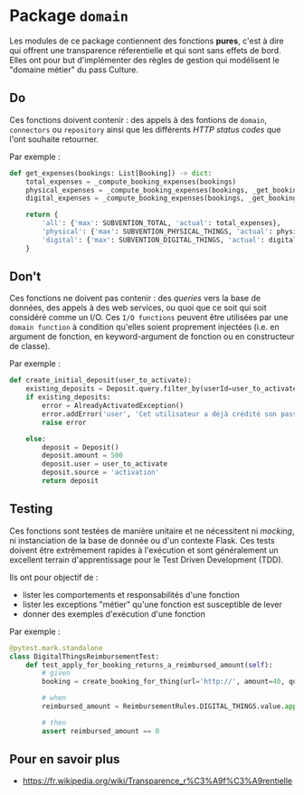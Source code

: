 # Package `domain`
Les modules de ce package contiennent des fonctions **pures**, c'est à dire qui offrent une transparence réferentielle
et qui sont sans effets de bord. Elles ont pour but d'implémenter des règles de gestion qui modélisent le "domaine métier"
du pass Culture.

## Do
Ces fonctions doivent contenir : des appels à des fontions de `domain`, `connectors` ou `repository` ainsi que
les différents _HTTP status codes_ que l'ont souhaite retourner.

Par exemple :
```python
def get_expenses(bookings: List[Booking]) -> dict:
    total_expenses = _compute_booking_expenses(bookings)
    physical_expenses = _compute_booking_expenses(bookings, _get_bookings_of_physical_things)
    digital_expenses = _compute_booking_expenses(bookings, _get_bookings_of_digital_things)

    return {
        'all': {'max': SUBVENTION_TOTAL, 'actual': total_expenses},
        'physical': {'max': SUBVENTION_PHYSICAL_THINGS, 'actual': physical_expenses},
        'digital': {'max': SUBVENTION_DIGITAL_THINGS, 'actual': digital_expenses}
    }
```

## Don't
Ces fonctions ne doivent pas contenir : des _queries_ vers la base de données, des appels à des web services, ou quoi que
ce soit qui soit considéré comme un I/O. Ces `I/O functions` peuvent être utilisées par une `domain function` à condition
qu'elles soient proprement injectées (i.e. en argument de fonction, en keyword-argument de fonction ou en constructeur de classe).

Par exemple :
```python
def create_initial_deposit(user_to_activate):
    existing_deposits = Deposit.query.filter_by(userId=user_to_activate.id).all()
    if existing_deposits:
        error = AlreadyActivatedException()
        error.addError('user', 'Cet utilisateur a déjà crédité son pass Culture')
        raise error

    else:
        deposit = Deposit()
        deposit.amount = 500
        deposit.user = user_to_activate
        deposit.source = 'activation'
        return deposit
```

## Testing
Ces fonctions sont testées de manière unitaire et ne nécessitent ni _mocking_, ni instanciation de la base de donnée
ou d'un contexte Flask. Ces tests doivent être extrêmement rapides à l'exécution et sont généralement un excellent terrain
d'apprentissage pour le Test Driven Development (TDD).

Ils ont pour objectif de :
* lister les comportements et responsabilités d'une fonction
* lister les exceptions "métier" qu'une fonction est susceptible de lever
* donner des exemples d'exécution d'une fonction

Par exemple :
```python
@pytest.mark.standalone
class DigitalThingsReimbursementTest:
    def test_apply_for_booking_returns_a_reimbursed_amount(self):
        # given
        booking = create_booking_for_thing(url='http://', amount=40, quantity=3)

        # when
        reimbursed_amount = ReimbursementRules.DIGITAL_THINGS.value.apply(booking)

        # then
        assert reimbursed_amount == 0
```

## Pour en savoir plus
* https://fr.wikipedia.org/wiki/Transparence_r%C3%A9f%C3%A9rentielle
